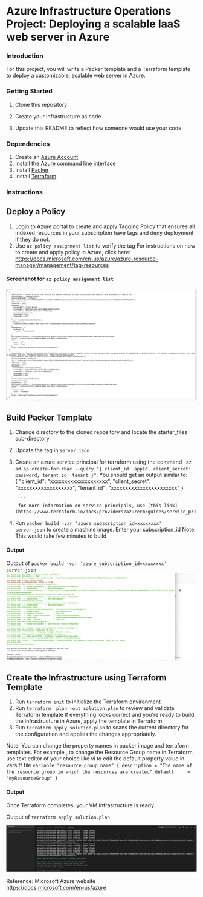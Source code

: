 # Azure Infrastructure Operations Project: Deploying a scalable IaaS web server in Azure

### Introduction
For this project, you will write a Packer template and a Terraform template to deploy a customizable, scalable web server in Azure.

### Getting Started
1. Clone this repository

2. Create your infrastructure as code

3. Update this README to reflect how someone would use your code.

### Dependencies
1. Create an [Azure Account](https://portal.azure.com) 
2. Install the [Azure command line interface](https://docs.microsoft.com/en-us/cli/azure/install-azure-cli?view=azure-cli-latest)
3. Install [Packer](https://www.packer.io/downloads)
4. Install [Terraform](https://www.terraform.io/downloads.html)

### Instructions
## Deploy a Policy
1. Login to Azure portal to  create and apply Tagging Policy that ensures all indexed resources in your subscription have tags and deny deployment if they do not.
2. Use `az policy assignment list` to verify the tag
For instructions on how to create and apply policy in Azure, click here: https://docs.microsoft.com/en-us/azure/azure-resource-manager/management/tag-resources

#### Screenshot for `az policy assignment list`
![alt text](https://github.com/Julyseven2002/Udacity-Azure-DevOps-ND-Deploying-Web-Server-Azure/blob/master/polict-list-screenshot.png?raw=true)

## Build Packer Template
1. Change directory to the cloned repository and locate the starter_files sub-directory
2. Update the tag in `server.json`
3. Create an azure service principal for terraform using the command 
        ` az ad sp create-for-rbac --query "{ client_id: appId, client_secret: password, tenant_id: tenant }"`.
   You should get an output similar to:
         ```
        {
            "client_id": "xxxxxxxxxxxxxxxxxxxx",
            "client_secret": "xxxxxxxxxxxxxxxxxxx",
            "tenant_id": "xxxxxxxxxxxxxxxxxxxxxxx"
        }

        ```
        for more information on service principals, use [this link](https://www.terraform.io/docs/providers/azurerm/guides/service_principal_client_secret.html)


5. Run `packer build -var 'azure_subscription_id=xxxxxxxx'  server.json` to create a machine image. Enter your subscription_id 
Note: This would take few minutes to build

#### Output
Output of `packer build -var 'azure_subscription_id=xxxxxxxx'  server.json`
![alt text](https://github.com/Julyseven2002/Udacity-Azure-DevOps-ND-Deploying-Web-Server-Azure/blob/master/output-of-packer-build.png?raw=true)



## Create the Infrastructure using Terraform Template
1. Run `terraform init` to initialize  the Terraform environment
2. Run `terraform  plan -out solution.plan` to review  and validate Terraform template
   If everything looks correct and you're ready to build the infrastructure in Azure, apply the template in Terraform
3. Run `terraform apply solution.plan` to scans the current directory for the configuration and applies the changes appropriately.


Note: You can change the property names in packer image and terraform templates. For example , to change the Resource Group name in Terraform, 
use text editor of your choice like vi to edit the default property value in vars.tf file
`
variable "resource_group_name" {
  description = "The name of the resource group in which the resources are created"
  default     = "myResourceGroup"
}
`
#### Output
Once Terraform completes, your VM infrastructure is ready. 

Output of `terraform apply solution.plan`

![alt text](https://github.com/Julyseven2002/Udacity-Azure-DevOps-ND-Deploying-Web-Server-Azure/blob/master/output-of%20-terraform-%20apply.png?raw=true)


Reference:
Microsoft Azure website                            
https://docs.microsoft.com/en-us/azure
